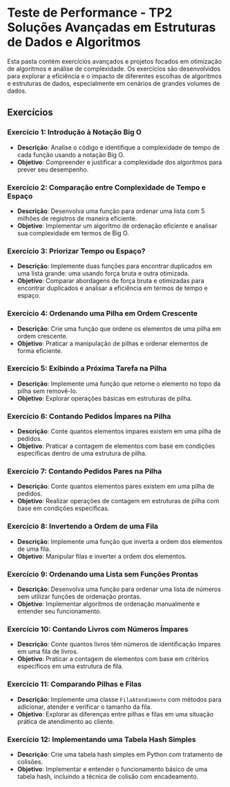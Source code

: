 # Teste de Performance - TP2 Soluções Avançadas em Estruturas de Dados e Algoritmos

Esta pasta contém exercícios avançados e projetos focados em otimização de algoritmos e análise de complexidade. Os exercícios são desenvolvidos para explorar a eficiência e o impacto de diferentes escolhas de algoritmos e estruturas de dados, especialmente em cenários de grandes volumes de dados.

## Exercícios

### Exercício 1: Introdução à Notação Big O
- **Descrição**: Analise o código e identifique a complexidade de tempo de cada função usando a notação Big O.
- **Objetivo**: Compreender e justificar a complexidade dos algoritmos para prever seu desempenho.

### Exercício 2: Comparação entre Complexidade de Tempo e Espaço
- **Descrição**: Desenvolva uma função para ordenar uma lista com 5 milhões de registros de maneira eficiente.
- **Objetivo**: Implementar um algoritmo de ordenação eficiente e analisar sua complexidade em termos de Big O.

### Exercício 3: Priorizar Tempo ou Espaço?
- **Descrição**: Implemente duas funções para encontrar duplicados em uma lista grande: uma usando força bruta e outra otimizada.
- **Objetivo**: Comparar abordagens de força bruta e otimizadas para encontrar duplicados e analisar a eficiência em termos de tempo e espaço.

### Exercício 4: Ordenando uma Pilha em Ordem Crescente
- **Descrição**: Crie uma função que ordene os elementos de uma pilha em ordem crescente.
- **Objetivo**: Praticar a manipulação de pilhas e ordenar elementos de forma eficiente.

### Exercício 5: Exibindo a Próxima Tarefa na Pilha
- **Descrição**: Implemente uma função que retorne o elemento no topo da pilha sem removê-lo.
- **Objetivo**: Explorar operações básicas em estruturas de pilha.

### Exercício 6: Contando Pedidos Ímpares na Pilha
- **Descrição**: Conte quantos elementos ímpares existem em uma pilha de pedidos.
- **Objetivo**: Praticar a contagem de elementos com base em condições específicas dentro de uma estrutura de pilha.

### Exercício 7: Contando Pedidos Pares na Pilha
- **Descrição**: Conte quantos elementos pares existem em uma pilha de pedidos.
- **Objetivo**: Realizar operações de contagem em estruturas de pilha com base em condições específicas.

### Exercício 8: Invertendo a Ordem de uma Fila
- **Descrição**: Implemente uma função que inverta a ordem dos elementos de uma fila.
- **Objetivo**: Manipular filas e inverter a ordem dos elementos.

### Exercício 9: Ordenando uma Lista sem Funções Prontas
- **Descrição**: Desenvolva uma função para ordenar uma lista de números sem utilizar funções de ordenação prontas.
- **Objetivo**: Implementar algoritmos de ordenação manualmente e entender seu funcionamento.

### Exercício 10: Contando Livros com Números Ímpares
- **Descrição**: Conte quantos livros têm números de identificação ímpares em uma fila de livros.
- **Objetivo**: Praticar a contagem de elementos com base em critérios específicos em uma estrutura de fila.

### Exercício 11: Comparando Pilhas e Filas
- **Descrição**: Implemente uma classe `FilaAtendimento` com métodos para adicionar, atender e verificar o tamanho da fila.
- **Objetivo**: Explorar as diferenças entre pilhas e filas em uma situação prática de atendimento ao cliente.

### Exercício 12: Implementando uma Tabela Hash Simples
- **Descrição**: Crie uma tabela hash simples em Python com tratamento de colisões.
- **Objetivo**: Implementar e entender o funcionamento básico de uma tabela hash, incluindo a técnica de colisão com encadeamento.

